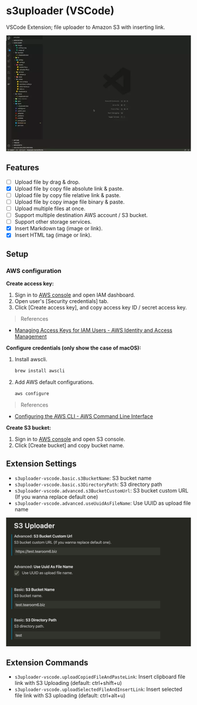 # s3uploader (VSCode)

VSCode Extension; file uploader to Amazon S3 with inserting link.

![usage](./images/usage.webp)

## Features

- [ ] Upload file by drag & drop.
- [x] Upload file by copy file absolute link & paste.
- [ ] Upload file by copy file relative link & paste.
- [ ] Upload file by copy image file binary & paste.
- [ ] Upload multiple files at once.
- [ ] Support multiple destination AWS account / S3 bucket.
- [ ] Support other storage services.
- [x] Insert Markdown tag (image or link).
- [x] Insert HTML tag (image or link).

## Setup

### AWS configuration

**Create access key:**

1. Sign in to [AWS console](https://console.aws.amazon.com/iam/home) and open IAM dashboard.
2. Open user's [Security credentials] tab.
3. Click [Create access key], and copy access key ID / secret access key.

> References

- [Managing Access Keys for IAM Users - AWS Identity and Access Management](https://docs.aws.amazon.com/IAM/latest/UserGuide/id_credentials_access-keys.html)

**Configure credentials (only show the case of macOS):**

1. Install awscli.

   ```sh
   brew install awscli
   ```

2. Add AWS default configurations.

   ```sh
   aws configure
   ```

> References

- [Configuring the AWS CLI - AWS Command Line Interface](https://docs.aws.amazon.com/cli/latest/userguide/cli-chap-configure.html)

**Create S3 bucket:**

1. Sign in to [AWS console](https://console.aws.amazon.com/iam/home) and open S3 console.
2. Click [Create bucket] and copy bucket name.

## Extension Settings

* `s3uploader-vscode.basic.s3BucketName`: S3 bucket name
* `s3uploader-vscode.basic.s3DirectoryPath`: S3 directory path
* `s3uploader-vscode.advanced.s3BucketCustomUrl`: S3 bucket custom URL (If you wanna replace default one)
* `s3uploader-vscode.advanced.useUuidAsFileName`: Use UUID as upload file name

![settings](./images/settings.png)

## Extension Commands

* `s3uploader-vscode.uploadCopiedFileAndPasteLink`: Insert clipboard file link with S3 Uploading (default: ctrl+shift+u)
* `s3uploader-vscode.uploadSelectedFileAndInsertLink`: Insert selected file link with S3 uploading (default: ctrl+alt+u)
